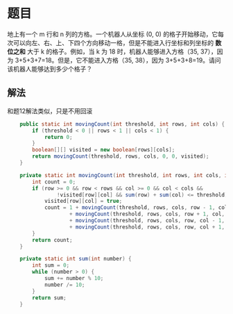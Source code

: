 # 题目

地上有一个 m 行和 n 列的方格。一个机器人从坐标 (0, 0) 的格子开始移动，它每次可以向左、右、上、下四个方向移动一格，但是不能进入行坐标和列坐标的 **数位之和** 大于 k 的格子。例如，当 k 为 18 时，机器人能够进入方格（35, 37），因为 3+5+3+7=18。但是，它不能进入方格（35, 38），因为 3+5+3+8=19。请问该机器人能够达到多少个格子？

## 解法

和题12解法类似，只是不用回滚

```java
    public static int movingCount(int threshold, int rows, int cols) {
        if (threshold < 0 || rows < 1 || cols < 1) {
            return 0;
        }
        boolean[][] visited = new boolean[rows][cols];
        return movingCount(threshold, rows, cols, 0, 0, visited);
    }

    private static int movingCount(int threshold, int rows, int cols, int row, int col, boolean[][] visited) {
        int count = 0;
        if (row >= 0 && row < rows && col >= 0 && col < cols &&
                !visited[row][col] && sum(row) + sum(col) <= threshold) {
            visited[row][col] = true;
            count = 1 + movingCount(threshold, rows, cols, row - 1, col, visited)
                    + movingCount(threshold, rows, cols, row + 1, col, visited)
                    + movingCount(threshold, rows, cols, row, col - 1, visited)
                    + movingCount(threshold, rows, cols, row, col + 1, visited);
        }
        return count;
    }

    private static int sum(int number) {
        int sum = 0;
        while (number > 0) {
            sum += number % 10;
            number /= 10;
        }
        return sum;
    }
```

